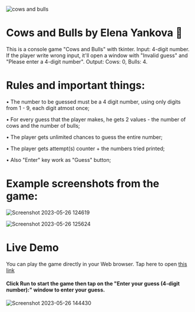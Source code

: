 ![cows and bulls](https://github.com/ElenaGYankova/RockPaperScissorsByElenaYankova/assets/122468758/03684e95-7b61-429c-a15f-67a481e25ca6)
# Cows and Bulls by Elena Yankova 🐍
This is a console game "Cows and Bulls" with tkinter. Input: 4-digit number. If the player write wrong input, it'll open a window with "Invalid guess" and "Please enter a 4-digit number". Output: Cows: 0, Bulls: 4.

# Rules and important things:

•	The number to be guessed must be a 4 digit number, using only digits from 1 - 9, each digit atmost once;

•	For every guess that the player makes, he gets 2 values - the number of cows and the number of bulls;

•	The player gets unlimited chances to guess the entire number;

•	The player gets attempt(s) counter + the numbers tried printed;

•	Also "Enter" key work as "Guess" button;

# Example screenshots from the game:

![Screenshot 2023-05-26 124619](https://github.com/ElenaGYankova/RockPaperScissorsByElenaYankova/assets/122468758/480d6cb8-4bb3-49af-b975-50df8315ec17)

![Screenshot 2023-05-26 125624](https://github.com/ElenaGYankova/RockPaperScissorsByElenaYankova/assets/122468758/afea5689-4a36-4af2-bb75-34242c475126)

# Live Demo

You can play the game directly in your Web browser. Tap here to open <a href="https://replit.com/@ElenaGYankova/CowsAndBullsByElenaYankova">this link<a/>
  
#### Click Run to start the game then tap on the "Enter your guess (4-digit number):" window to enter your guess.
 
![Screenshot 2023-05-26 144430](https://github.com/ElenaGYankova/RockPaperScissorsByElenaYankova/assets/122468758/a94da4dc-28a6-45a5-9e8e-68b372f09c12)
